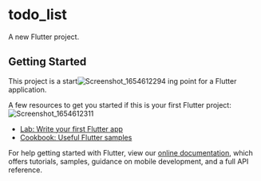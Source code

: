 # todo_list

A new Flutter project.

## Getting Started

This project is a start![Screenshot_1654612294](https://user-images.githubusercontent.com/86403619/172439681-01cd9de0-a4dd-4d91-831d-6a155dde7378.png)
ing point for a Flutter application.

A few resources to get you started if this is your first Flutter project:
![Screenshot_1654612311](https://user-images.githubusercontent.com/86403619/172439690-2f5dee53-a71c-4e8f-8e3d-92902c43de54.png)

- [Lab: Write your first Flutter app](https://flutter.dev/docs/get-started/codelab)
- [Cookbook: Useful Flutter samples](https://flutter.dev/docs/cookbook)

For help getting started with Flutter, view our
[online documentation](https://flutter.dev/docs), which offers tutorials,
samples, guidance on mobile development, and a full API reference.
